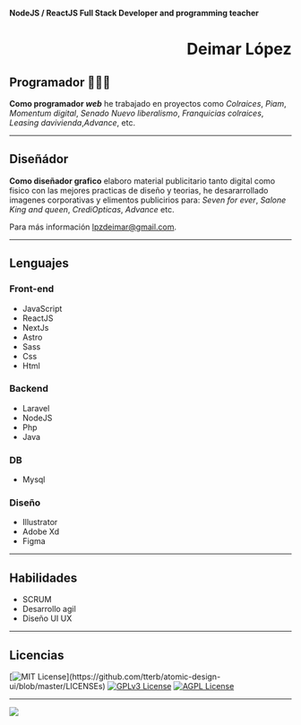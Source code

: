 **NodeJS / ReactJS Full Stack Developer and programming teacher**

<div align="right">

# Deimar López
</div>

## Programador 🧑🏻‍💻

**Como programador _web_** he trabajado en proyectos como _Colraices_, _Piam_, _Momentum digital_, _Senado Nuevo liberalismo_, _Franquicias colraices_, _Leasing davivienda_,_Advance_, etc.

---
## Diseñádor
**Como diseñador grafico** elaboro material publicitario tanto digital como fisico con las mejores practicas de diseño y teorias, he desararrollado imagenes corporativas y elimentos publicirios para: _Seven for ever_, _Salone King and queen_, _CrediOpticas_, _Advance_ etc.

Para más información  <a href="mailto:lpzdeimar@gmail.com" target="_blank" rel="noopener">lpzdeimar@gmail.com</a>.

---

## Lenguajes

### Front-end
<ul>
  <li>JavaScript</li>
  <li>ReactJS</li>
  <li>NextJs</li>
  <li>Astro</li>
  <li>Sass</li>
  <li>Css</li>
  <li>Html</li>
</ul>

### Backend
<ul>
  <li>Laravel</li>
  <li>NodeJS</li>
  <li>Php</li>
  <li>Java</li>
</ul>

### DB
<ul>
  <li>Mysql</li>
</ul>

### Diseño
<ul>
  <li>Illustrator</li>
  <li>Adobe Xd</li>
  <li>Figma</li>
</ul>

---

## Habilidades
<ul>
  <li>SCRUM</li>
  <li>Desarrollo agil</li>
  <li>Diseño UI UX</li>
</ul>

---

## Licencias

[![MIT License](https://img.shields.io/apm/l/atomic-design-ui.svg?)](https://github.com/tterb/atomic-design-ui/blob/master/LICENSEs)
[![GPLv3 License](https://img.shields.io/badge/License-GPL%20v3-yellow.svg)](https://opensource.org/licenses/)
[![AGPL License](https://img.shields.io/badge/license-AGPL-blue.svg)](http://www.gnu.org/licenses/agpl-3.0)

---
<a href="https://www.linkedin.com/in/deimar-lpz-57075b1b0/" target="_blank" rel="noopener">
  <img align="center" src="https://media-exp1.licdn.com/dms/image/C4E16AQG4-MearNR-rQ/profile-displaybackgroundimage-shrink_350_1400/0/1625682665762?e=1667433600&v=beta&t=aJaWx0-WxDPwT0G8yeQmBXb-JZPZ-pSqY9JKMLk7Nms">
</a>

